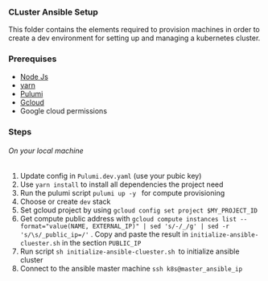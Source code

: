 ### CLuster Ansible Setup

This folder contains the elements required to provision machines in order to create a dev environment for setting up and managing a kubernetes cluster.

### Prerequises

- [Node Js](https://nodejs.org/fr/download/)
- [yarn](https://classic.yarnpkg.com/lang/en/docs/install/#debian-stable)
- [Pulumi](https://www.pulumi.com/docs/get-started/install/)
- [Gcloud](https://cloud.google.com/sdk/docs/install?hl=fr)
- Google cloud permissions

### Steps

###### On your local machine

1. Update config in `Pulumi.dev.yaml` (use your pubic key)
2. Use `yarn install` to install all dependencies the project need
3. Run the pulumi script `pulumi up -y ` for compute provisioning
4. Choose or create `dev` stack
5. Set gcloud project by using `gcloud config set project $MY_PROJECT_ID`
6. Get compute public address with `gcloud compute instances list --format="value(NAME, EXTERNAL_IP)" | sed 's/-/_/g' | sed -r 's/\s/_public_ip=/'` . Copy and paste the result in `initialize-ansible-cluester.sh` in the section `PUBLIC_IP`
7. Run script `sh initialize-ansible-cluester.sh `to initialize ansible cluster
8. Connect to the ansible master machine `ssh k8s@master_ansible_ip`
